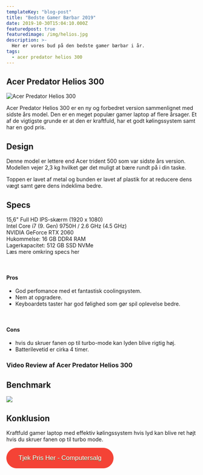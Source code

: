 ```yaml
---
templateKey: "blog-post"
title: "Bedste Gamer Bærbar 2019"
date: 2019-10-30T15:04:10.000Z
featuredpost: true
featuredimage: /img/helios.jpg
description: >-
  Her er vores bud på den bedste gamer bærbar i år.
tags:
  - acer predator helios 300
---
```


## Acer Predator Helios 300

![Acer Predator Helios 300](/img/helios.jpg)

Acer Predator Helios 300 er en ny og forbedret version sammenlignet med sidste års model. Den er en meget populær gamer laptop af flere årsager. Et af de vigtigste grunde er at den er kraftfuld, har et godt kølingssystem samt har en god pris.

## Design

Denne model er lettere end Acer trident 500 som var sidste års version. Modellen vejer 2,3 kg hvilket gør det muligt at bære rundt på i din taske.

Toppen er lavet af metal og bunden er lavet af plastik for at reducere dens vægt samt gøre dens indeklima bedre.

## Specs

15,6" Full HD IPS-skærm (1920 x 1080) <br>
Intel Core i7 (9. Gen) 9750H / 2.6 GHz (4.5 GHz)<br>
NVIDIA GeForce RTX 2060 <br>
Hukommelse: 16 GB DDR4 RAM <br>
Lagerkapacitet: 512 GB SSD NVMe <br>
<a href="https://www.computersalg.dk/i/5626784/acer-predator-helios-300-ph315-52?sq=acer%20helios%20&utm_source=adtraction&utm_medium=affiliate&utm_campaign=adtraction&at_gd=4274E08D2B30453B4372FC9F60FBC133D9632539#specsarea" target="_blank" style="text-decoration: none;">Læs mere omkring specs her</a>

<br>

#### Pros

- God perfomance med et fantastisk coolingsystem.
- Nem at opgradere.
- Keyboardets taster har god følighed som gør spil oplevelse bedre.

<br>

#### Cons

- hvis du skruer fanen op til turbo-mode kan lyden blive rigtig høj.
- Batterilevetid er cirka 4 timer.

### Video Review af Acer Predator Helios 300

<div style="position: relative;
        paddingBottom: 56.25% /* 16:9 */;
        paddingTop: 25;
        height: 0">

 <iframe width="340" height="200" style="          position: absolute;
          top: 0;
          left: 0;
          width: 100%;
          height: 100%"
src="https://www.youtube.com/embed/OwbbyaRvHFE" SameSite=None
frameborder="0" 
allow="accelerometer; autoplay; encrypted-media; gyroscope; picture-in-picture" 
allowfullscreen></iframe>
</div>

## Benchmark

<img src="/img/benchmark-helios.png" sizes="891x471">

<br>

## Konklusion

Kraftfuld gamer laptop med effektiv kølingssystem hvis lyd kan blive ret højt hvis du skruer fanen op til turbo mode.
<br>

<div class="has-text-centered">
<a href="https://track.adtraction.com/t/t?a=1319510587&as=1433021260&t=2&tk=1&url=https://www.computersalg.dk/i/5626784/acer-predator-helios-300-ph315-52?sq=acer+predator+H
" target="_blank"  style="background-color:#f44336; 
	border-radius:28px;
	border:1px solid #f44336;
	display:inline-block;
	cursor:pointer;
	color:#ffffff;
	font-family:Arial;
	font-size:17px;
	padding:16px 31px;
	text-decoration:none;
	text-shadow:0px 1px 0px #2f6627;" >Tjek Pris Her - Computersalg</a>
</div>
